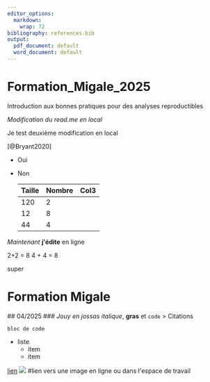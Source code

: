```yaml
---
editor_options:
  markdown:
    wrap: 72
bibliography: references.bib
output:
  pdf_document: default
  word_document: default
---
```


# Formation_Migale_2025

Introduction aux bonnes pratiques pour des analyses reproductibles

*Modification du read.me en local*

Je test deuxième modification en local

[@Bryant2020]

-   Oui

-   Non

    | Taille | Nombre | Col3 |
    |--------|--------|------|
    | 120    | 2      |      |
    | 12     | 8      |      |
    | 44     | 4      |      |

*Maintenant* **j'édite** en ligne

2+2 = 8 4 + 4 = 8

super

# Formation Migale

\## 04/2025 \### *Jouy en jossas* *italique*, **gras** et `code` \>
Citations

```         
bloc de code
```

-   liste
    -   item
    -   item

[lien](https://fr.wikipedia.org)
![](https://migale.inrae.fr/sites/default/files/migale.png) #lien vers
une image en ligne ou dans l'espace de travail
